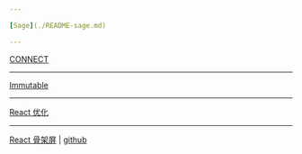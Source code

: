 ```yaml
---

[Sage](./README-sage.md)

---
```


[CONNECT](./README-connect.md)

---

[Immutable](./README-immutable.md)

---

[React 优化](./README-op.md)

---

[React 骨架屏](https://skeletonreact.com/) | [github](https://www.npmjs.com/package/react-content-loader)
